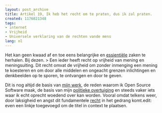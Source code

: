 ```yaml
---
layout: post_archive
title: Artikel 19, Ik heb het recht om te praten, dus ik zal praten.
created: 1176821348
tags:
- internet
- Vrijheid
- Universele verklaring van de rechten vande mens
lang: nl
---
```

Het kan geen kwaad af en toe eens belangrijke en [essientiële](http://www.unhchr.ch/udhr/lang/dut.htm) zaken te herhalen. Bij dezen. > Een ieder heeft recht op vrijheid van mening en meningsuiting. Dit recht omvat de vrijheid om zonder inmenging een mening te koesteren en om door alle middelen en ongeacht grenzen inlichtingen en denkbeelden op te sporen, te ontvangen en door te geven.

Dit is nog altijd de basis van [mijn werk](http://webschuur.com/), de reden waarom ik Open Source Software maak, de basis van mijn [politieke overtuiging](http://www.waaromgroenlinks.nl/) en steeds vaker iets waar ik echt oprecht woedend over kan worden. Vooral omdat telkens weer, door laksigheid en angst dit fundamentele [recht](http://nederhop.teksten.zdclan.nl/artiesten/opgezwolle/oz_praten.htm) in het gedrang komt.edit: even een linkje toegevoegd om de titel in context te plaatsen.
